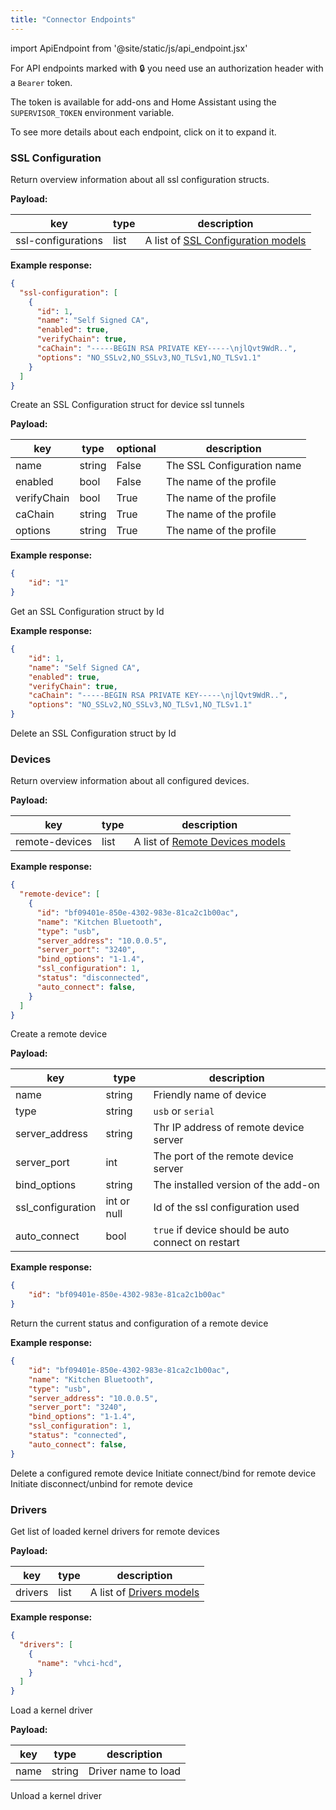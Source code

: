 ```yaml
---
title: "Connector Endpoints"
---
```

import ApiEndpoint from '@site/static/js/api_endpoint.jsx'

For API endpoints marked with :lock: you need use an authorization header with a `Bearer` token.

The token is available for add-ons and Home Assistant using the
`SUPERVISOR_TOKEN` environment variable.

To see more details about each endpoint, click on it to expand it.

### SSL Configuration

<ApiEndpoint path="/connector/ssl_configurations" method="get">
Return overview information about all ssl configuration structs.

**Payload:**

| key                | type | description                                        |
| ------------------ | ---- | -------------------------------------------------- |
| ssl-configurations | list | A list of [SSL Configuration models](api/supervisor/connector_models.md#ssl-configuration)           |

**Example response:**

```json
{
  "ssl-configuration": [
    {
      "id": 1,
      "name": "Self Signed CA",
      "enabled": true,
      "verifyChain": true,
      "caChain": "-----BEGIN RSA PRIVATE KEY-----\njlQvt9WdR..",
      "options": "NO_SSLv2,NO_SSLv3,NO_TLSv1,NO_TLSv1.1"
    }
  ]
}
```
</ApiEndpoint>

<ApiEndpoint path="/connector/ssl_configurations" method="post">
Create an SSL Configuration struct for device ssl tunnels

**Payload:**

| key         | type   | optional | description                   |
| ----------- | ------ | -------- | ----------------------------  |
| name        | string | False    | The SSL Configuration name    |
| enabled     | bool   | False    | The name of the profile       |
| verifyChain | bool   | True     | The name of the profile       |
| caChain     | string | True     | The name of the profile       |
| options     | string | True     | The name of the profile       |

**Example response:**
```json
{
    "id": "1"
}
```

</ApiEndpoint>

<ApiEndpoint path="/connector/ssl_configurations/<ssl configration id>" method="get">
Get an SSL Configuration struct by Id

**Example response:**
```json
{
    "id": 1,
    "name": "Self Signed CA",
    "enabled": true,
    "verifyChain": true,
    "caChain": "-----BEGIN RSA PRIVATE KEY-----\njlQvt9WdR..",
    "options": "NO_SSLv2,NO_SSLv3,NO_TLSv1,NO_TLSv1.1"
}
```

</ApiEndpoint>

<ApiEndpoint path="/connector/ssl_configurations/<ssl configration id>" method="delete">
Delete an SSL Configuration struct by Id

</ApiEndpoint>

### Devices

<ApiEndpoint path="/connector/devices" method="get">
Return overview information about all configured devices.

**Payload:**

| key            | type | description                                        |
| -------------- | ---- | -------------------------------------------------- |
| remote-devices | list | A list of [Remote Devices models](api/supervisor/connector_models.md#remote-devices)           |

**Example response:**

```json
{
  "remote-device": [
    {
      "id": "bf09401e-850e-4302-983e-81ca2c1b00ac",
      "name": "Kitchen Bluetooth",
      "type": "usb",
      "server_address": "10.0.0.5",
      "server_port": "3240",
      "bind_options": "1-1.4",
      "ssl_configuration": 1,
      "status": "disconnected",
      "auto_connect": false,
    }
  ]
}
```

</ApiEndpoint>

<ApiEndpoint path="/connector/devices/<remote device id>" method="post">
Create a remote device

**Payload:**

| key                     | type           | description                                           |
| ----------------------- | -------------- | ----------------------------------------------------- |
| name                    | string         | Friendly name of device                               |
| type                    | string         | `usb` or `serial`                                     |
| server_address          | string         | Thr IP address of remote device server                |
| server_port             | int            | The port of the remote device server                  |
| bind_options            | string         | The installed version of the add-on                   |
| ssl_configuration       | int or null    | Id of the ssl configuration used                      |
| auto_connect            | bool           | `true` if device should be auto connect on restart    |

**Example response:**
```json
{
    "id": "bf09401e-850e-4302-983e-81ca2c1b00ac"
}
```
</ApiEndpoint>

<ApiEndpoint path="/connector/devices/<remote device id>" method="get">
Return the current status and configuration of a remote device

**Example response:**
```json
{
    "id": "bf09401e-850e-4302-983e-81ca2c1b00ac",
    "name": "Kitchen Bluetooth",
    "type": "usb",
    "server_address": "10.0.0.5",
    "server_port": "3240",
    "bind_options": "1-1.4",
    "ssl_configuration": 1,
    "status": "connected",
    "auto_connect": false,
}
```

</ApiEndpoint>

<ApiEndpoint path="/connector/devices/<remote device id>" method="delete">
Delete a configured remote device
</ApiEndpoint>

<ApiEndpoint path="/connector/devices/<remote device id>/connect" method="post">
Initiate connect/bind for remote device
</ApiEndpoint>

<ApiEndpoint path="/connector/devices/<remote device id>/disconnect" method="post">
Initiate disconnect/unbind for remote device
</ApiEndpoint>

### Drivers

<ApiEndpoint path="/connector/drivers" method="get">
Get list of loaded kernel drivers for remote devices

**Payload:**

| key          | type | description                                        |
| ------------ | ---- | -------------------------------------------------- |
| drivers      | list | A list of [Drivers models](api/supervisor/connector_models.md#drivers)           |

**Example response:**

```json
{
  "drivers": [
    {
      "name": "vhci-hcd",
    }
  ]
}
```

</ApiEndpoint>

<ApiEndpoint path="/connector/drivers" method="post">
Load a kernel driver

**Payload:**

| key                     | type           | description                                           |
| ----------------------- | -------------- | ----------------------------------------------------- |
| name                    | string         | Driver name to load                                   |

</ApiEndpoint>

<ApiEndpoint path="/connector/drivers/<driver name>" method="delete">
Unload a kernel driver
</ApiEndpoint>